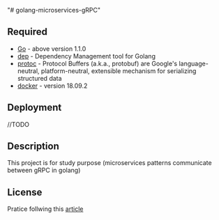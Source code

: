 "# golang-microservices-gRPC" 
## Required

* [Go](http://www.dropwizard.io/1.0.2/docs/) - above version 1.1.0
* [dep](https://maven.apache.org/) - Dependency Management tool for Golang 
* [protoc](https://developers.google.com/protocol-buffers/) - Protocol Buffers (a.k.a., protobuf) are Google's language-neutral,
 platform-neutral, extensible mechanism for serializing structured data
* [docker](https://developers.google.com/protocol-buffers/) - version 18.09.2

## Deployment
//TODO 

## Description
This project is for study purpose (microservices patterns communicate between gRPC in golang)

## License
Pratice follwing this  [article](https://bitbucket.org/blog/writing-a-microservice-in-golang-which-communicates-over-grpc)